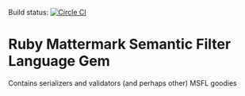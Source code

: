 Build status: [![Circle CI](https://circleci.com/gh/caldwecr/msfl.svg?style=svg)](https://circleci.com/gh/caldwecr/msfl)

# Ruby Mattermark Semantic Filter Language Gem

Contains serializers and validators (and perhaps other) MSFL goodies